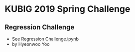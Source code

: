 # KUBIG 2019 Spring Challenge


## Regression Challenge

- See [Regression Challenge.ipynb](https://github.com/KU-BIG/KUBIG_2019_Spring/blob/master/challenge/Regression_challenge.ipynb)
- by Hyeonwoo Yoo
